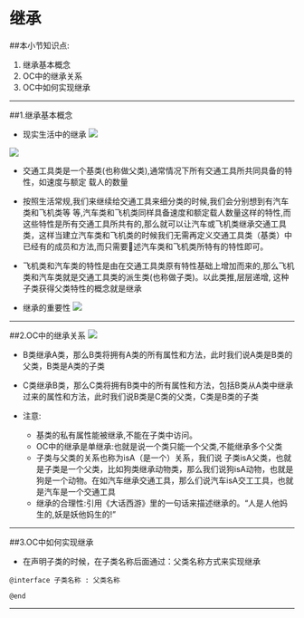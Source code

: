 # 继承
##本小节知识点:
1. 继承基本概念
2. OC中的继承关系
3. OC中如何实现继承

---

##1.继承基本概念
- 现实生活中的继承
![](http://7xj0kx.com1.z0.glb.clouddn.com/Snip20150530_2.png)

![](http://7xj0kx.com1.z0.glb.clouddn.com/jcjgt.png)
- 交通工具类是一个基类(也称做父类),通常情况下所有交通工具所共同具备的特性，如速度与额定 载人的数量

- 按照生活常规,我们来继续给交通工具来细分类的时候,我们会分别想到有汽车类和飞机类等 等,汽车类和飞机类同样具备速度和额定载人数量这样的特性,而这些特性是所有交通工具所共有的,那么就可以让汽车或飞机类继承交通工具类，这样当建立汽车类和飞机类的时候我们无需再定义交通工具类（基类）中已经有的成员和方法,而只需要􏰁述汽车类和飞机类所特有的特性即可。

- 飞机类和汽车类的特性是由在交通工具类原有特性基础上增加而来的,那么飞机类和汽车类就是交通工具类的派生类(也称做子类)。以此类推,层层递增, 这种子类获得父类特性的概念就是继承


- 继承的重要性
![](http://7xj0kx.com1.z0.glb.clouddn.com/Snip20150530_3.png)

---

##2.OC中的继承关系
![](http://7xj0kx.com1.z0.glb.clouddn.com/jcjg3.png)
- B类继承A类，那么B类将拥有A类的所有属性和方法，此时我们说A类是B类的父类，B类是A类的子类

- C类继承B类，那么C类将拥有B类中的所有属性和方法，包括B类从A类中继承过来的属性和方法，此时我们说B类是C类的父类，C类是B类的子类

- 注意:
    + 基类的私有属性能被继承,不能在子类中访问。
    + OC中的继承是单继承:也就是说一个类只能一个父类,不能继承多个父类
    + 子类与父类的关系也称为isA（是一个）关系，我们说 子类isA父类，也就是子类是一个父类，比如狗类继承动物类，那么我们说狗isA动物，也就是狗是一个动物。在如汽车继承交通工具，那么们说汽车isA交工工具，也就是汽车是一个交通工具
    + 继承的合理性:引用《大话西游》里的一句话来描述继承的。“人是人他妈生的,妖是妖他妈生的!”

---

##3.OC中如何实现继承
- 在声明子类的时候，在子类名称后面通过：父类名称方式来实现继承

```
@interface 子类名称 : 父类名称

@end

```
---
